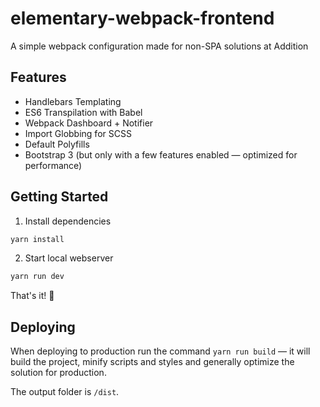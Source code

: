 # elementary-webpack-frontend
A simple webpack configuration made for non-SPA solutions at Addition

## Features
* Handlebars Templating
* ES6 Transpilation with Babel
* Webpack Dashboard + Notifier
* Import Globbing for SCSS
* Default Polyfills
* Bootstrap 3 (but only with a few features enabled — optimized for performance)

## Getting Started

1. Install dependencies
```sh
yarn install
```
2. Start local webserver
```sh
yarn run dev
```
That's it! 🙌

## Deploying
When deploying to production run the command `yarn run build` — it will build the project, minify scripts and styles and generally optimize the solution for production.

The output folder is `/dist`.